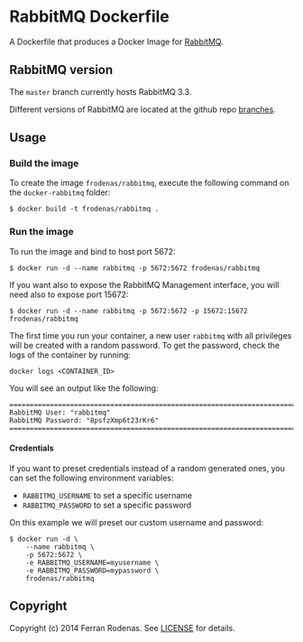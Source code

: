 # RabbitMQ Dockerfile

A Dockerfile that produces a Docker Image for [RabbitMQ](https://www.rabbitmq.com/).

## RabbitMQ version

The `master` branch currently hosts RabbitMQ 3.3.

Different versions of RabbitMQ are located at the github repo [branches](https://github.com/frodenas/docker-rabbitmq/branches).

## Usage

### Build the image

To create the image `frodenas/rabbitmq`, execute the following command on the `docker-rabbitmq` folder:

```
$ docker build -t frodenas/rabbitmq .
```

### Run the image

To run the image and bind to host port 5672:

```
$ docker run -d --name rabbitmq -p 5672:5672 frodenas/rabbitmq
```

If you want also to expose the RabbitMQ Management interface, you will need also to expose port 15672:

```
$ docker run -d --name rabbitmq -p 5672:5672 -p 15672:15672 frodenas/rabbitmq
```

The first time you run your container, a new user `rabbitmq` with all privileges will be created with a random password.
To get the password, check the logs of the container by running:

```
docker logs <CONTAINER_ID>
```

You will see an output like the following:

```
========================================================================
RabbitMQ User: "rabbitmq"
RabbitMQ Password: "8psfzXmp6t23rKr6"
========================================================================
```

#### Credentials

If you want to preset credentials instead of a random generated ones, you can set the following environment variables:

* `RABBITMQ_USERNAME` to set a specific username
* `RABBITMQ_PASSWORD` to set a specific password

On this example we will preset our custom username and password:

```
$ docker run -d \
    --name rabbitmq \
    -p 5672:5672 \
    -e RABBITMQ_USERNAME=myusername \
    -e RABBITMQ_PASSWORD=mypassword \
    frodenas/rabbitmq
```

## Copyright

Copyright (c) 2014 Ferran Rodenas. See [LICENSE](https://github.com/frodenas/docker-rabbitmq/blob/master/LICENSE) for details.
